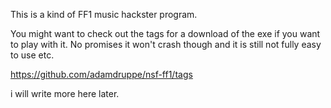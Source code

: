 This is a kind of FF1 music hackster program.

You might want to check out the tags for a download of the exe
if you want to play with it. No promises it won't crash though
and it is still not fully easy to use etc.

https://github.com/adamdruppe/nsf-ff1/tags

i will write more here later.
